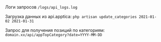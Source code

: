 Логи запросов ```/logs/api_logs.log```

Загрузка данных из api.apptica:  ```php artisan update_categories 2021-01-02 2021-01-31```

Запрос для получения позиций по категориям: ```domain.xx/api/appTopCategory?date=YYYY-MM-DD```
